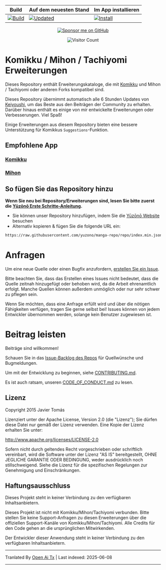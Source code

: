 <div align="center">

| Build | Auf dem neuesten Stand | Im App installieren |
|-------|-----------------------|---------------------|
| [![Build](https://github.com/yuzono/tachiyomi-extensions/actions/workflows/build_push.yml/badge.svg)](https://github.com/yuzono/tachiyomi-extensions/actions/workflows/build_push.yml) | [![Updated](https://img.shields.io/github/actions/workflow/status/yuzono/tachiyomi-extensions/auto_cherry_pick.yml?label=Updated&labelColor=27303D)](https://github.com/yuzono/tachiyomi-extensions/actions/workflows/auto_cherry_pick.yml) | [![Install](https://img.shields.io/badge/Click%20here%20to%20install%20repo-gray?style=flat&labelColor=red)](https://intradeus.github.io/http-protocol-redirector/?r=tachiyomi://add-repo?url=https://raw.githubusercontent.com/yuzono/manga-repo/repo/index.min.json) |

[![Sponsor me on GitHub](https://custom-icon-badges.demolab.com/badge/-Sponsor-ea4aaa?style=for-the-badge&logo=heart&logoColor=white)](https://github.com/sponsors/cuong-tran "Sponsor me on GitHub")

![Visitor Count](https://count.getloli.com/get/@yuzono?theme=capoo-2)
</div>

# Komikku / Mihon / Tachiyomi Erweiterungen

Dieses Repository enthält Erweiterungskataloge, die mit [Komikku](https://github.com/komikku-app/komikku) und Mihon / Tachiyomi oder anderen Forks kompatibel sind.

Dieses Repository übernimmt automatisch alle 6 Stunden Updates von [Keiyoushi](https://github.com/keiyoushi/extensions-source), um das Beste aus den Beiträgen der Community zu erhalten. Darüber hinaus enthält es einige von mir entwickelte Erweiterungen oder Verbesserungen. Viel Spaß!

Einige Erweiterungen aus diesem Repository bieten eine bessere Unterstützung für Komikkus `Suggestions`-Funktion.

## Empfohlene App

### [Komikku](https://github.com/komikku-app/komikku)

### [Mihon](https://github.com/mihonapp/mihon)

## So fügen Sie das Repository hinzu

**Wenn Sie neu bei Repository/Erweiterungen sind, lesen Sie bitte zuerst die [Yūzōnō Erste Schritte-Anleitung](https://yuzono.github.io/docs/guides/getting-started#adding-the-extension-repo).**

* Sie können unser Repository hinzufügen, indem Sie die [Yūzōnō Website](https://yuzono.github.io/add-repo) besuchen
* Alternativ kopieren & fügen Sie die folgende URL ein:

```html
https://raw.githubusercontent.com/yuzono/manga-repo/repo/index.min.json
```

# Anfragen

Um eine neue Quelle oder einen Bugfix anzufordern, [erstellen Sie ein Issue](https://github.com/yuzono/tachiyomi-extensions/issues/new/choose).

Bitte beachten Sie, dass das Erstellen eines Issues nicht bedeutet, dass die Quelle zeitnah hinzugefügt oder behoben wird, da die Arbeit ehrenamtlich erfolgt. Manche Quellen können außerdem unmöglich oder nur sehr schwer zu pflegen sein.

Wenn Sie möchten, dass eine Anfrage erfüllt wird und über die nötigen Fähigkeiten verfügen, tragen Sie gerne selbst bei! Issues können von jedem Entwickler übernommen werden, solange kein Benutzer zugewiesen ist.

# Beitrag leisten

Beiträge sind willkommen!

Schauen Sie in das [Issue-Backlog des Repos](https://github.com/yuzono/tachiyomi-extensions/issues) für Quellwünsche und Bugmeldungen.

Um mit der Entwicklung zu beginnen, siehe [CONTRIBUTING.md](https://raw.githubusercontent.com/yuzono/tachiyomi-extensions/master/CONTRIBUTING.md).

Es ist auch ratsam, unseren [CODE_OF_CONDUCT.md](https://raw.githubusercontent.com/yuzono/tachiyomi-extensions/master/CODE_OF_CONDUCT.md) zu lesen.

## Lizenz

Copyright 2015 Javier Tomás

Lizenziert unter der Apache License, Version 2.0 (die "Lizenz");
Sie dürfen diese Datei nur gemäß der Lizenz verwenden.
Eine Kopie der Lizenz erhalten Sie unter:

http://www.apache.org/licenses/LICENSE-2.0

Sofern nicht durch geltendes Recht vorgeschrieben oder schriftlich vereinbart, wird die Software unter der Lizenz "AS IS" bereitgestellt, OHNE JEGLICHE GARANTIE ODER BEDINGUNG, weder ausdrücklich noch stillschweigend.
Siehe die Lizenz für die spezifischen Regelungen zur Genehmigung und Einschränkungen.

## Haftungsausschluss

Dieses Projekt steht in keiner Verbindung zu den verfügbaren Inhaltsanbietern.

Dieses Projekt ist nicht mit Komikku/Mihon/Tachiyomi verbunden. Bitte stellen Sie keine Support-Anfragen zu diesen Erweiterungen über die offiziellen Support-Kanäle von Komikku/Mihon/Tachiyomi. Alle Credits für den Code gehen an die ursprünglichen Mitwirkenden.

Der Entwickler dieser Anwendung steht in keiner Verbindung zu den verfügbaren Inhaltsanbietern.

---

Tranlated By [Open Ai Tx](https://github.com/OpenAiTx/OpenAiTx) | Last indexed: 2025-06-08

---